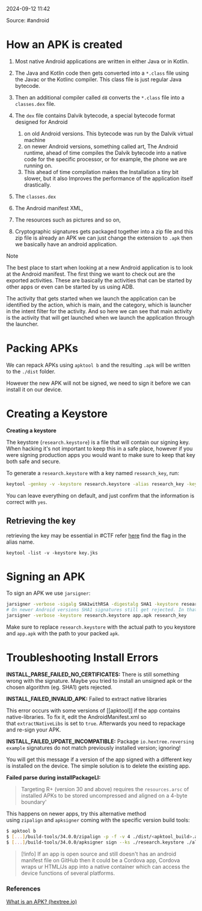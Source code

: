 
2024-09-12 11:42

Source: #android 
# How an APK is created

1. Most native Android applications are written in either Java or in Kotlin. 
2. The Java and Kotlin code then gets converted into a `*.class` file using the Javac or the Kotlinc compiler. This class file is just regular Java bytecode.
3. Then an additional compiler called `d8` converts the `*.class` file into a `classes.dex` file.
4. The `dex` file contains Dalvik bytecode, a special bytecode format designed for Android 
	1. on old Android versions. This bytecode was run by the Dalvik virtual machine 
	2. on newer Android versions, something called art, The Android runtime, ahead of time compiles the Dalvik bytecode into a native code for the specific processor, or for example, the phone we are running on. 
	3. This ahead of time compilation makes the Installation a tiny bit slower, but it also Improves the performance of the application itself drastically. 

1. The `classes.dex` 
2. The Android manifest XML,
3. The resources such as pictures and so on, 
4. Cryptographic signatures
gets packaged together into a zip file and this zip file is already an APK we can just change the extension to `.apk` then we basically have an android application.  

> [!NOTE]
> The best place to start when looking at a new Android application is to look at the Android manifest.
> The first thing we want to check out are the exported activities. These are basically the activities that can be started by other apps or even can be started by us using ADB.

The activity that gets started when we launch the application can be identified by the action, which is main, and the category, which is launcher in the intent filter for the activity. 
And so here we can see that main activity is the activity that will get launched when we launch the application through the launcher. 
# Packing APKs

We can repack APKs using `apktool b` and the resulting `.apk` will be written to the `./dist` folder.

However the new APK will not be signed, we need to sign it before we can install it on our device.
# Creating a Keystore

**Creating a keystore**

The keystore (`research.keystore`) is a file that will contain our signing key. When hacking it's not important to keep this in a safe place, however if you were signing production apps you would want to make sure to keep that key both safe and secure.

To generate a `research.keystore` with a key named `research_key`, run:

```sh
keytool -genkey -v -keystore research.keystore -alias research_key -keyalg RSA -keysize 2048 -validity 10000
```

You can leave everything on default, and just confirm that the information is correct with `yes`.

## Retrieving the key 

retrieving the key may be essential in #CTF refer [here](https://stackoverflow.com/questions/28034899/how-to-retrieve-key-alias-and-key-password-for-signed-apk-in-android-studiomigr/28051161#28051161)
find the flag in the alias name.  
```
keytool -list -v -keystore key.jks
```
# Signing an APK

To sign an APK we use `jarsigner`:

```sh
jarsigner -verbose -sigalg SHA1withRSA -digestalg SHA1 -keystore research.keystore app.apk research_key
# On newer Android versions SHA1 signatures still get rejected. In that case simply use the default algorithms
jarsigner -verbose -keystore research.keystore app.apk research_key
```

Make sure to replace `research.keystore` with the actual path to you keystore and `app.apk` with the path to your packed `apk`.

# Troubleshooting Install Errors


**INSTALL_PARSE_FAILED_NO_CERTIFICATES:** There is still something wrong with the signature. Maybe you tried to install an unsigned apk or the chosen algorithm (eg. SHA1) gets rejected.

**INSTALL_FAILED_INVALID_APK:** Failed to extract native libraries

This error occurs with some versions of [[apktool]] if the app contains native-libraries. To fix it, edit the AndroidManifest.xml so that `extractNativeLibs` is set to `true`. Afterwards you need to repackage and re-sign your APK.

**INSTALL_FAILED_UPDATE_INCOMPATIBLE:** Package `io.hextree.reversingexample` signatures do not match previously installed version; ignoring!

You will get this message if a version of the app signed with a different key is installed on the device. The simple solution is to delete the existing app. 

**Failed parse during installPackageLI:**

> Targeting R+ (version 30 and above) requires the `resources.arsc` of installed APKs to be stored uncompressed and aligned on a 4-byte boundary'

This happens on newer apps, try this alternative method using `zipalign` and `apksigner` coming with the specific version build tools:

```bash
$ apktool b
$ [...]/build-tools/34.0.0/zipalign -p -f -v 4 ./dist/<apktool_build>.apk aligned.apk
$ [...]/build-tools/34.0.0/apksigner sign --ks ./research.keystore ./aligned.apk
```

> [!info]
> If an app is open source and still doesn't has an android manifest file on GitHub then it could be a Cordova app, Cordova wraps ur HTML/Js app into a native container which can access the device functions of several platforms. 



### References
[What is an APK? (hextree.io)](https://app.hextree.io/courses/reverse-android-apps/working-with-apks-and-apktool)